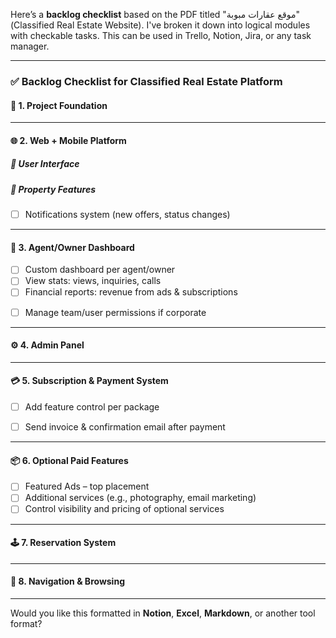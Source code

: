 Here’s a **backlog checklist** based on the PDF titled "موقع عقارات مبوبة" (Classified Real Estate Website). I've broken it down into logical modules with checkable tasks. This can be used in Trello, Notion, Jira, or any task manager.

---

### ✅ **Backlog Checklist for Classified Real Estate Platform**

#### 🧱 1. Project Foundation

<!-- * [ ] Define project goals and target users (individuals, agents, companies) -->
<!-- * [ ] Choose tech stack for Web & Mobile (e.g., Laravel + React + React Native) -->
<!-- * [ ] Set up development environment & repositories -->

---

#### 🌐 2. Web + Mobile Platform

##### 🌟 User Interface

<!-- * [ ] Design responsive UI for Web -->
<!-- * [ ] Design UI for Android & iOS (React Native or similar) -->
<!-- * [ ] RTL support for Arabic content -->
<!-- * [ ] Create onboarding flow -->

##### 🏡 Property Features

<!-- * [ ] Add property: detailed form (images, price, description, location) -->
<!-- * [ ] “My Listings” page to manage ads -->
<!-- * [ ] Status control: Available, Reserved, Rented, Sold -->
* [ ] Notifications system (new offers, status changes)

---

#### 💼 3. Agent/Owner Dashboard

* [ ] Custom dashboard per agent/owner
* [ ] View stats: views, inquiries, calls
* [ ] Financial reports: revenue from ads & subscriptions
<!-- * [ ] Manage listings: edit, renew, delete -->
<!-- * [ ] Track ad status (free, paid, reserved, sold) -->
* [ ] Manage team/user permissions if corporate

---

#### ⚙️ 4. Admin Panel

<!-- * [ ] Manage all user accounts (enable/disable) -->
<!-- * [ ] View account details (agents, owners, companies) -->
<!-- * [ ] Edit/Delete users or listings -->
<!-- * [ ] Review listings: approve, reject, remove -->
<!-- * [ ] Manage payment and subscription system -->
<!-- * [ ] Manage pricing packages  -->

---

#### 💳 5. Subscription & Payment System

<!-- * [ ] Define package tiers (e.g., Basic, Agent, Company) -->
<!-- * [ ] Implement pricing logic (monthly, yearly) -->
* [ ] Add feature control per package
<!-- * [ ] Integrate payment gateway (e.g., PayPal, Stripe, or local) -->
* [ ] Send invoice & confirmation email after payment
<!-- * [ ] Auto-activate account upon payment -->

---

#### 📦 6. Optional Paid Features

* [ ] Featured Ads – top placement
* [ ] Additional services (e.g., photography, email marketing)
* [ ] Control visibility and pricing of optional services

---

#### 🕹 7. Reservation System

<!-- * [ ] Temporary reservation (set listing to “Reserved”, “Rented”, or “Sold”) -->
<!-- * [ ] Seller-controlled reservation panel -->
<!-- * [ ] Automatic status revert after expiration -->
<!-- * [ ] Notify buyer on status change -->

---

#### 🧭 8. Navigation & Browsing

<!-- * [ ] Implement advanced search (type, price, area, etc.) -->
<!-- * [ ] Property listing by type (homes, offices) -->
<!-- * [ ] Filter by location and service -->
<!-- * [ ] Sectioned display: buy homes, rent homes, etc. -->

---

Would you like this formatted in **Notion**, **Excel**, **Markdown**, or another tool format?
